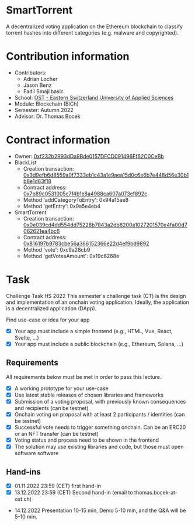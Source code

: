 # SmartTorrent
A decentralized voting application on the Ethereum blockchain to classify torrent hashes into different categories (e.g. malware and copyrighted).

# Contribution information
- Contributors:
  - Adrian Locher
  - Jason Benz
  - Fadil Smajilbasic
- School: [OST - Eastern Switzerland University of Applied Sciences](https://www.ost.ch/)
- Module: Blockchain (BlCh)
- Semester: Autumn 2022
- Advisor: Dr. Thomas Bocek

# Contract information
- Owner: [0xf232b2993dDa9Bde0157DFCD091496Ff62C0CeBb](https://goerli.etherscan.io/address/0xf232b2993dda9bde0157dfcd091496ff62c0cebb)
- BlackList
  - Creation transaction: [0x3d9efb6d8559a0f7333eb1c43a1e9aea15d0c6e6b7e448d56e30b1b8e1d63f18](https://goerli.etherscan.io/tx/0x3d9efb6d8559a0f7333eb1c43a1e9aea15d0c6e6b7e448d56e30b1b8e1d63f18)
  - Contract address: [0x7b89c0531005c7f4b1e8a4988ca607a073ef892c](https://goerli.etherscan.io/address/0x7b89c0531005c7f4b1e8a4988ca607a073ef892c)
  - Method 'addCategoryToEntry': 0x94a15ae8
  - Method 'getEntry': 0x9a5e4eb4
- SmartTorrent
  - Creation transaction: [0x0e039cd4dd554dd75228b7843a2db8200a1027201570e4fa00d7062621ea4bc6](https://goerli.etherscan.io/tx/0x0e039cd4dd554dd75228b7843a2db8200a1027201570e4fa00d7062621ea4bc6)
  - Contract address: [0x816197b9783cbe56a366152366e22d4ef9bd9892](https://goerli.etherscan.io/address/0x816197b9783cbe56a366152366e22d4ef9bd9892)
  - Method 'vote': 0xc9a28cb9
  - Method 'getVotesAmount': 0x19c6268e

# Task
Challenge Task HS 2022
This semester's challenge task (CT) is the design and implementation of an onchain voting application. Ideally, the application is a decentralized application (DApp).

Find use-case or idea for your app
- [x] Your app must include a simple frontend (e.g., HTML, Vue, React, Svelte, ...)
- [x] Your app must include a public blockchain (e.g., Ethereum, Solana, ...)

## Requirements
All requirements below must be met in order to pass this lecture.

- [x] A working prototype for your use-case
- [x] Use latest stable releases of chosen libraries and frameworks
- [x] Submission of a voting proposal, with previously known consequences and recipients (can be testnet)
- [x] Onchain voting on proposal with at least 2 participants / identities (can be testnet)
- [x] Successful vote needs to trigger something onchain. Can be an ERC20 or an NFT transfer (can be testnet)
- [x] Voting status and process need to be shown in the frontend
- [x] The solution may use existing libraries and code, but those must open software software

## Hand-ins
- [x] 01.11.2022  23:59 (CET) first hand-in 
- [x] 13.12.2022  23:59 (CET) Second hand-in (email to thomas.bocek-at-ost.ch)
- 14.12.2022  Presentation 10-15 min,  Demo 5-10 min, and the Q&A will be 5-10 min.
